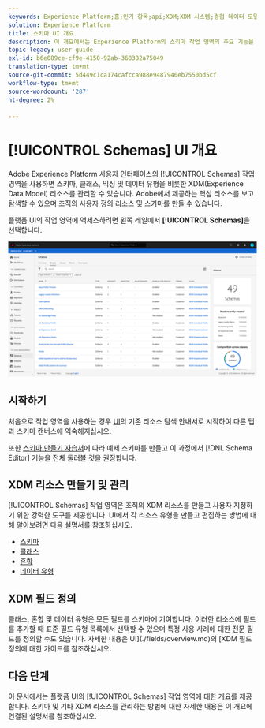 ```yaml
---
keywords: Experience Platform;홈;인기 항목;api;XDM;XDM 시스템;경험 데이터 모델;ui;작업 영역;home;popular topics;api;XDM system;experience data model;ui;workspace;
solution: Experience Platform
title: 스키마 UI 개요
description: 이 개요에서는 Experience Platform의 스키마 작업 영역의 주요 기능을 설명합니다.
topic-legacy: user guide
exl-id: b6e089ce-cf9e-4150-92ab-368382a75049
translation-type: tm+mt
source-git-commit: 5d449c1ca174cafcca988e9487940eb7550bd5cf
workflow-type: tm+mt
source-wordcount: '287'
ht-degree: 2%

---
```


# [!UICONTROL Schemas] UI 개요

Adobe Experience Platform 사용자 인터페이스의 [!UICONTROL Schemas] 작업 영역을 사용하면 스키마, 클래스, 믹싱 및 데이터 유형을 비롯한 XDM(Experience Data Model) 리소스를 관리할 수 있습니다. Adobe에서 제공하는 핵심 리소스를 보고 탐색할 수 있으며 조직의 사용자 정의 리소스 및 스키마를 만들 수 있습니다.

플랫폼 UI의 작업 영역에 액세스하려면 왼쪽 레일에서 **[!UICONTROL Schemas]**&#x200B;을 선택합니다.

![](../images/ui/overview/schemas-tab.png)

## 시작하기

처음으로 작업 영역을 사용하는 경우 [UI](./explore.md)의 기존 리소스 탐색 안내서로 시작하여 다른 탭과 스키마 캔버스에 익숙해지십시오.

또한 [스키마 만들기 자습서](../tutorials/create-schema-ui.md)에 따라 예제 스키마를 만들고 이 과정에서 [!DNL Schema Editor] 기능을 전체 둘러볼 것을 권장합니다.

## XDM 리소스 만들기 및 관리

[!UICONTROL Schemas] 작업 영역은 조직의 XDM 리소스를 만들고 사용자 지정하기 위한 강력한 도구를 제공합니다. UI에서 각 리소스 유형을 만들고 편집하는 방법에 대해 알아보려면 다음 설명서를 참조하십시오.

* [스키마](./resources/schemas.md)
* [클래스](./resources/classes.md)
* [혼합](./resources/mixins.md)
* [데이터 유형](./resources/data-types.md)

## XDM 필드 정의

클래스, 혼합 및 데이터 유형은 모든 필드를 스키마에 기여합니다. 이러한 리소스에 필드를 추가할 때 표준 필드 유형 목록에서 선택할 수 있으며 특정 사용 사례에 대한 전문 필드를 정의할 수도 있습니다. 자세한 내용은 UI](./fields/overview.md)의 [XDM 필드 정의에 대한 가이드를 참조하십시오.

## 다음 단계

이 문서에서는 플랫폼 UI의 [!UICONTROL Schemas] 작업 영역에 대한 개요를 제공합니다. 스키마 및 기타 XDM 리소스를 관리하는 방법에 대한 자세한 내용은 이 개요에 연결된 설명서를 참조하십시오.

